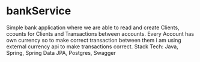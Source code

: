 # bankService
Simple bank application where we are able to read and create
 Clients, ccounts for Clients and Transactions between accounts.
Every Account has own currency so to make correct transaction between 
them i am using external currency api to make transactions correct.
Stack Tech: Java, Spring, Spring Data JPA, Postgres, Swagger
